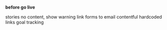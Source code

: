 
__before go live__

stories no content, show warning
link forms to email
contentful hardcoded links
goal tracking
